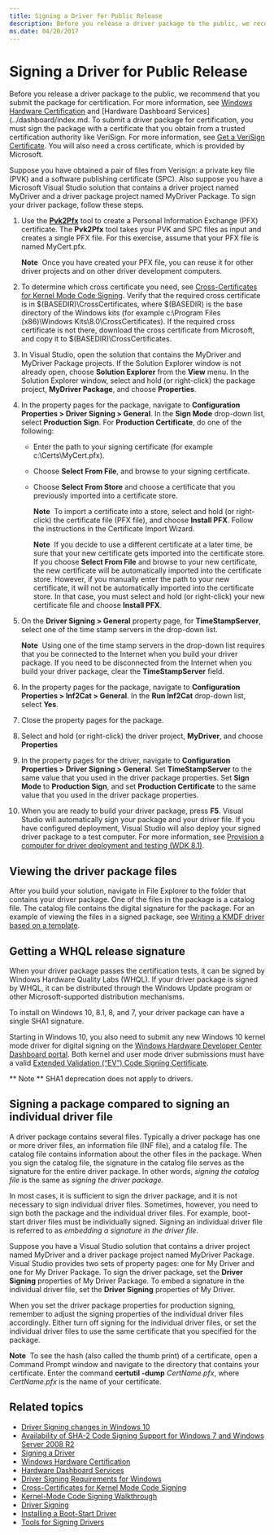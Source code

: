 ```yaml
---
title: Signing a Driver for Public Release
description: Before you release a driver package to the public, we recommend that you submit the package for certification.
ms.date: 04/20/2017
---
```


# Signing a Driver for Public Release

Before you release a driver package to the public, we recommend that you submit the package for certification. For more information, see [Windows Hardware Certification](/previous-versions/windows/hardware/hck/jj124227(v=vs.85)) and [Hardware Dashboard Services](../dashboard/index.md. To submit a driver package for certification, you must sign the package with a certificate that you obtain from a trusted certification authority like VeriSign. For more information, see [Get a VeriSign Certificate](../dashboard/index.md). You will also need a cross certificate, which is provided by Microsoft.

Suppose you have obtained a pair of files from Verisign: a private key file (PVK) and a software publishing certificate (SPC). Also suppose you have a Microsoft Visual Studio solution that contains a driver project named MyDriver and a driver package project named MyDriver Package. To sign your driver package, follow these steps.

1.  Use the [**Pvk2Pfx**](../devtest/pvk2pfx.md) tool to create a Personal Information Exchange (PFX) certificate. The **Pvk2Pfx** tool takes your PVK and SPC files as input and creates a single PFX file. For this exercise, assume that your PFX file is named MyCert.pfx.

    **Note**  Once you have created your PFX file, you can reuse it for other driver projects and on other driver development computers.
2.  To determine which cross certificate you need, see [Cross-Certificates for Kernel Mode Code Signing](../install/cross-certificates-for-kernel-mode-code-signing.md). Verify that the required cross certificate is in $(BASEDIR)\\CrossCertificates, where $(BASEDIR) is the base directory of the Windows kits (for example c:\\Program Files (x86)\\Windows Kits\\8.0\\CrossCertificates). If the required cross certificate is not there, download the cross certificate from Microsoft, and copy it to $(BASEDIR)\\CrossCertificates.
3.  In Visual Studio, open the solution that contains the MyDriver and MyDriver Package projects. If the Solution Explorer window is not already open, choose **Solution Explorer** from the **View** menu. In the Solution Explorer window, select and hold (or right-click) the package project, **MyDriver Package**, and choose **Properties**.

4.  In the property pages for the package, navigate to **Configuration Properties &gt; Driver Signing &gt; General**. In the **Sign Mode** drop-down list, select **Production Sign**. For **Production Certificate**, do one of the following:

    -   Enter the path to your signing certificate (for example c:\\Certs\\MyCert.pfx).
    -   Choose **Select From File**, and browse to your signing certificate.
    -   Choose **Select From Store** and choose a certificate that you previously imported into a certificate store.

        **Note**  To import a certificate into a store, select and hold (or right-click) the certificate file (PFX file), and choose **Install PFX**. Follow the instructions in the Certificate Import Wizard.

        **Note**  If you decide to use a different certificate at a later time, be sure that your new certificate gets imported into the certificate store. If you choose **Select From File** and browse to your new certificate, the new certificate will be automatically imported into the certificate store. However, if you manually enter the path to your new certificate, it will not be automatically imported into the certificate store. In that case, you must select and hold (or right-click) your new certificate file and choose **Install PFX**.
5.  On the **Driver Signing &gt; General** property page, for **TimeStampServer**, select one of the time stamp servers in the drop-down list.

    **Note**  Using one of the time stamp servers in the drop-down list requires that you be connected to the Internet when you build your driver package. If you need to be disconnected from the Internet when you build your driver package, clear the **TimeStampServer** field.
6.  In the property pages for the package, navigate to **Configuration Properties &gt; Inf2Cat &gt; General**. In the **Run Inf2Cat** drop-down list, select **Yes**.

7.  Close the property pages for the package.
8.  Select and hold (or right-click) the driver project, **MyDriver**, and choose **Properties**
9.  In the property pages for the driver, navigate to **Configuration Properties &gt; Driver Signing &gt; General**. Set **TimeStampServer** to the same value that you used in the driver package properties. Set **Sign Mode** to **Production Sign**, and set **Production Certificate** to the same value that you used in the driver package properties.

10. When you are ready to build your driver package, press **F5**. Visual Studio will automatically sign your package and your driver file. If you have configured deployment, Visual Studio will also deploy your signed driver package to a test computer. For more information, see [Provision a computer for driver deployment and testing (WDK 8.1)](../gettingstarted/provision-a-target-computer-wdk-8-1.md).

## <span id="Viewing_the_driver_package_files"></span><span id="viewing_the_driver_package_files"></span><span id="VIEWING_THE_DRIVER_PACKAGE_FILES"></span>Viewing the driver package files


After you build your solution, navigate in File Explorer to the folder that contains your driver package. One of the files in the package is a catalog file. The catalog file contains the digital signature for the package. For an example of viewing the files in a signed package, see [Writing a KMDF driver based on a template](../gettingstarted/writing-a-kmdf-driver-based-on-a-template.md).

## <span id="Getting_a_WHQL_release_signature"></span><span id="getting_a_whql_release_signature"></span><span id="GETTING_A_WHQL_RELEASE_SIGNATURE"></span>Getting a WHQL release signature


When your driver package passes the certification tests, it can be signed by Windows Hardware Quality Labs (WHQL). If your driver package is signed by WHQL, it can be distributed through the Windows Update program or other Microsoft-supported distribution mechanisms.

To install on Windows 10, 8.1, 8, and 7, your driver package can have a single SHA1 signature.

Starting in Windows 10, you also need to submit any new Windows 10 kernel mode driver for digital signing on the [Windows Hardware Developer Center Dashboard portal](https://partner.microsoft.com/dashboard).  Both kernel and user mode driver submissions must have a valid [Extended Validation (“EV”) Code Signing Certificate](../dashboard/index.md).

** Note **  SHA1 deprecation does not apply to drivers.

## <span id="Signing_a_package_compared_to_signing_an_individual_driver_file"></span><span id="signing_a_package_compared_to_signing_an_individual_driver_file"></span><span id="SIGNING_A_PACKAGE_COMPARED_TO_SIGNING_AN_INDIVIDUAL_DRIVER_FILE"></span>Signing a package compared to signing an individual driver file


A driver package contains several files. Typically a driver package has one or more driver files, an information file (INF file), and a catalog file. The catalog file contains information about the other files in the package. When you sign the catalog file, the signature in the catalog file serves as the signature for the entire driver package. In other words, *signing the catalog file* is the same as *signing the driver package*.

In most cases, it is sufficient to sign the driver package, and it is not necessary to sign individual driver files. Sometimes, however, you need to sign both the package and the individual driver files. For example, boot-start driver files must be individually signed. Signing an individual driver file is referred to as *embedding a signature in the driver file*.

Suppose you have a Visual Studio solution that contains a driver project named MyDriver and a driver package project named MyDriver Package. Visual Studio provides two sets of property pages: one for My Driver and one for My Driver Package. To sign the driver package, set the **Driver Signing** properties of My Driver Package. To embed a signature in the individual driver file, set the **Driver Signing** properties of My Driver.

When you set the driver package properties for production signing, remember to adjust the signing properties of the individual driver files accordingly. Either turn off signing for the individual driver files, or set the individual driver files to use the same certificate that you specified for the package.

**Note**  To see the hash (also called the thumb print) of a certificate, open a Command Prompt window and navigate to the directory that contains your certificate. Enter the command **certutil -dump** *CertName.pfx*, where *CertName.pfx* is the name of your certificate.

     

## <span id="related_topics"></span>Related topics


* [Driver Signing changes in Windows 10](https://techcommunity.microsoft.com/t5/Windows-Hardware-Certification/bg-p/WindowsHardwareCertification)
* [Availability of SHA-2 Code Signing Support for Windows 7 and Windows Server 2008 R2](/security-updates/SecurityAdvisories/2015/3033929)
* [Signing a Driver](signing-a-driver.md)
* [Windows Hardware Certification](/previous-versions/windows/hardware/hck/jj124227(v=vs.85))
* [Hardware Dashboard Services](../dashboard/index.md)
* [Driver Signing Requirements for Windows](/previous-versions/windows/hardware/design/dn653563(v=vs.85))
* [Cross-Certificates for Kernel Mode Code Signing](../install/cross-certificates-for-kernel-mode-code-signing.md)
* [Kernel-Mode Code Signing Walkthrough](/previous-versions/windows/hardware/design/dn653569(v=vs.85))
* [Driver Signing](../install/driver-signing.md)
* [Installing a Boot-Start Driver](../install/installing-a-boot-start-driver.md)
* [Tools for Signing Drivers](../devtest/tools-for-signing-drivers.md)
